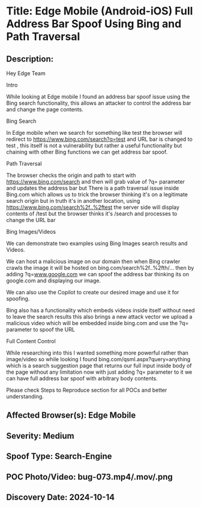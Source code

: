# Title: Edge Mobile (Android-iOS) Full Address Bar Spoof Using Bing and Path Traversal

## Description: 
Hey Edge Team

Intro

While looking at Edge mobile I found an address bar spoof issue using the Bing search functionality, this allows an attacker to control the address bar and change the page contents.

Bing Search

In Edge mobile when we search for something like test the browser will redirect to https://www.bing.com/search?q=test and URL bar is changed to test , this itself is not a vulnerability but rather a useful functionality but chaining with other Bing functions we can get address bar spoof.

Path Traversal

The browser checks the origin and path to start with https://www.bing.com/search and then will grab value of ?q= parameter and updates the address bar but There is a path traversal issue inside Bing.com which allows us to trick the browser thinking it's on a legitimate search origin but in truth it's in another location, using https://www.bing.com/search%2f..%2ftest the server side will display contents of /test but the browser thinks it's /search and processes to change the URL bar  

Bing Images/Videos

We can demonstrate two examples using Bing Images search results and Videos.

We can host a malicious image on our domain then when Bing crawler crawls the image it will be hosted on bing.com/search%2f..%2fth/… then by adding ?q=www.google.com we can spoof the address bar thinking its on google.com and displaying our image.

We can also use the Copilot to create our desired image and use it for spoofing.

Bing also has a functionality which embeds videos inside itself without need to leave the search results this also brings a new attack vector we upload a malicious video which will be embedded inside bing.com and use the ?q= parameter to spoof the URL

Full Content Control

While researching into this I wanted something more powerful rather than image/video so while looking I found bing.com/qsml.aspx?query=anything which is a search suggestion page that returns our full input inside body of the page without any limitation now with just adding ?q= parameter to it we can have full address bar spoof with arbitrary body contents.

Please check Steps to Reproduce section for all POCs and better understanding.

## Affected Browser(s): Edge Mobile

## Severity: Medium

## Spoof Type: Search-Engine

## POC Photo/Video: bug-073.mp4/.mov/.png

## Discovery Date: 2024-10-14

